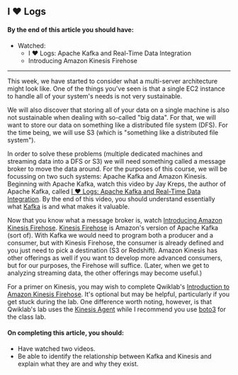 I ♥ Logs
----

#### By the end of this article you should have:

- Watched:
    - I ♥ Logs: Apache Kafka and Real-Time Data Integration
    - Introducing Amazon Kinesis Firehose

----

This week, we have started to consider what a multi-server architecture might look like. One of the things you've seen is that a single EC2 instance to handle all of your system's needs is not very sustainable.

We will also discover that storing all of your data on a single machine is also not sustainable when dealing with so-called "big data". For that, we will want to store our data on something like a distributed file system (DFS). For the time being, we will use S3 (which is "something like a distributed file system").

In order to solve these problems (multiple dedicated machines and streaming data into a DFS or S3) we will need something called a message broker to move the data around. For the purposes of this course, we will be focussing on two such systems: Apache Kafka and Amazon Kinesis. Beginning with Apache Kafka, watch this video by Jay Kreps, the author of Apache Kafka, called [I ♥ Logs: Apache Kafka and Real-Time Data Integration](https://www.youtube.com/watch?v=aJuo_bLSW6s). By the end of this video, you should understand essentially what [Kafka](https://kafka.apache.org/) is and what makes it valuable.

Now that you know what a message broker is, watch [Introducing Amazon Kinesis Firehose](https://www.youtube.com/watch?v=YQR_5W4XC94). [Kinesis Firehose](console.aws.amazon.com/firehose) is Amazon's version of Apache Kafka (sort of). With Kafka we would need to program both a producer and a consumer, but with Kinesis Firehose, the consumer is already defined and you just need to pick a destination (S3 or Redshift). Amazon Kinesis has other offerings as well if you want to develop more advanced consumers, but for our purposes, the Firehose will suffice. (Later, when we get to analyzing streaming data, the other offerings may become useful.)

For a primer on Kinesis, you may wish to complete Qwiklab's [Introduction to Amazon Kinesis Firehose](https://run.qwiklab.com/focuses/2988). It's optional but may be helpful, particularly if you get stuck during the lab. One difference worth noting, however, is that Qwiklab's lab uses the [Kinesis Agent](http://docs.aws.amazon.com/firehose/latest/dev/writing-with-agents.html) while I recommend you use [boto3](http://boto3.readthedocs.io/en/latest/reference/services/firehose.html) for the class lab.

#### On completing this article, you should:

- Have watched two videos.
- Be able to identify the relationship between Kafka and Kinesis and explain what they are and why they exist.
